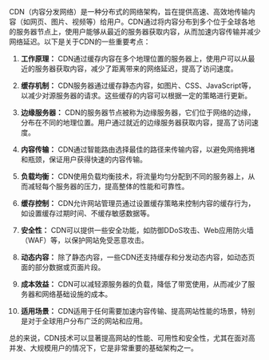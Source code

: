 CDN（内容分发网络）是一种分布式的网络架构，旨在提供高速、高效地传输内容（如网页、图片、视频等）给用户。CDN通过将内容分布到多个位于全球各地的服务器节点上，使用户能够从最近的服务器获取内容，从而加速内容传输并减少网络延迟。以下是关于CDN的一些重要考点：

1. **工作原理：** CDN通过缓存内容在多个地理位置的服务器上，使用户可以从最近的服务器获取内容，减少了距离带来的网络延迟，提高了访问速度。

2. **缓存机制：** CDN服务器通过缓存静态内容，如图片、CSS、JavaScript等，以减少对源服务器的请求。这些缓存的内容可以根据一定的策略进行更新。

3. **边缘服务器：** CDN的服务器节点被称为边缘服务器，它们位于网络的边缘，分布在不同的地理位置。用户通过就近的边缘服务器获取内容，提高了访问速度。

4. **内容传输：** CDN通过智能路由选择最佳的路径来传输内容，以避免网络拥堵和瓶颈，保证用户获得快速的内容传输。

5. **负载均衡：** CDN使用负载均衡技术，将流量均匀分配到不同的服务器上，从而减轻每个服务器的压力，提高整体的性能和可靠性。

6. **缓存控制：** CDN允许网站管理员通过设置缓存策略来控制内容的缓存行为，如设置缓存过期时间、不缓存敏感数据等。

7. **安全性：** CDN可以提供一些安全功能，如防御DDoS攻击、Web应用防火墙（WAF）等，以保护网站免受恶意攻击。

8. **动态内容：** 除了静态内容，一些CDN还支持缓存和分发动态内容，如动态页面的部分数据或页面片段。

9. **成本效益：** CDN可以减轻源服务器的负载，降低了带宽使用，从而减少了服务器和网络基础设施的成本。

10. **适用场景：** CDN适用于任何需要加速内容传输、提高网站性能的场景，特别是对于全球用户分布广泛的网站和应用。

总的来说，CDN技术可以显著提高网站的性能、可用性和安全性，尤其在面对高并发、大规模用户的情况下，它是非常重要的基础架构之一。